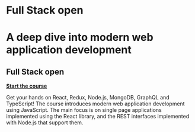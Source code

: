 # **Full Stack open**

# **A deep dive into modern web application development**

## **Full Stack open**

**[Start the course](https://fullstackopen.com/about)**

Get your hands on React, Redux, Node.js, MongoDB, GraphQL and TypeScript! The course introduces modern web application development using JavaScript. The main focus is on single page applications implemented using the React library, and the REST interfaces implemented with Node.js that support them.
